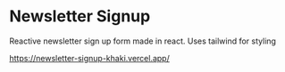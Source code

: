 # Newsletter Signup

Reactive newsletter sign up form made in react. Uses tailwind for styling

https://newsletter-signup-khaki.vercel.app/
